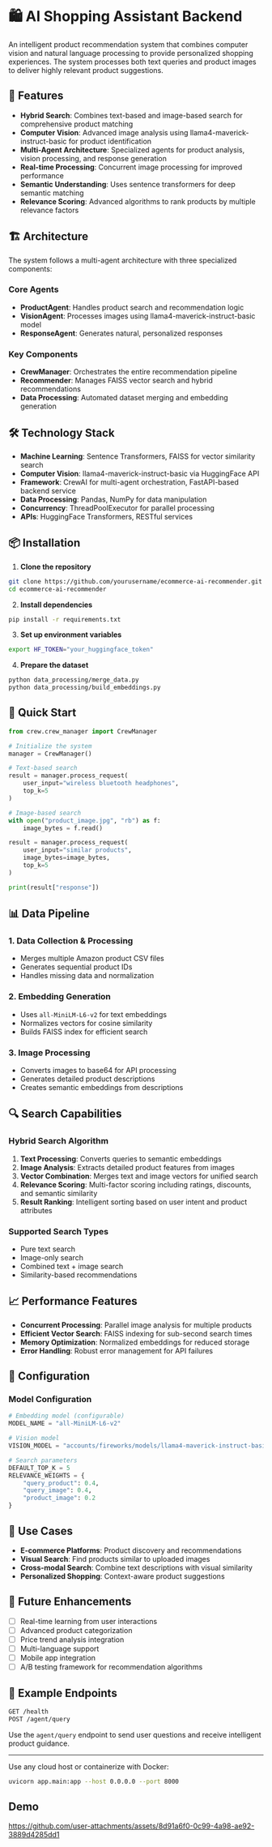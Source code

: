 

# 🛍️ AI Shopping Assistant Backend 

An intelligent product recommendation system that combines computer vision and natural language processing to provide personalized shopping experiences. The system processes both text queries and product images to deliver highly relevant product suggestions.

## 🚀 Features

- **Hybrid Search**: Combines text-based and image-based search for comprehensive product matching
- **Computer Vision**: Advanced image analysis using llama4-maverick-instruct-basic for product identification
- **Multi-Agent Architecture**: Specialized agents for product analysis, vision processing, and response generation
- **Real-time Processing**: Concurrent image processing for improved performance
- **Semantic Understanding**: Uses sentence transformers for deep semantic matching
- **Relevance Scoring**: Advanced algorithms to rank products by multiple relevance factors

## 🏗️ Architecture

The system follows a multi-agent architecture with three specialized components:

### Core Agents
- **ProductAgent**: Handles product search and recommendation logic
- **VisionAgent**: Processes images using llama4-maverick-instruct-basic model
- **ResponseAgent**: Generates natural, personalized responses

### Key Components
- **CrewManager**: Orchestrates the entire recommendation pipeline
- **Recommender**: Manages FAISS vector search and hybrid recommendations
- **Data Processing**: Automated dataset merging and embedding generation

## 🛠️ Technology Stack

- **Machine Learning**: Sentence Transformers, FAISS for vector similarity search
- **Computer Vision**: llama4-maverick-instruct-basic via HuggingFace API
- **Framework**: CrewAI for multi-agent orchestration, FastAPI-based backend service
- **Data Processing**: Pandas, NumPy for data manipulation
- **Concurrency**: ThreadPoolExecutor for parallel processing
- **APIs**: HuggingFace Transformers, RESTful services

## 📦 Installation

1. **Clone the repository**
```bash
git clone https://github.com/yourusername/ecommerce-ai-recommender.git
cd ecommerce-ai-recommender
```

2. **Install dependencies**
```bash
pip install -r requirements.txt
```

3. **Set up environment variables**
```bash
export HF_TOKEN="your_huggingface_token"
```

4. **Prepare the dataset**
```bash
python data_processing/merge_data.py
python data_processing/build_embeddings.py
```

## 🚀 Quick Start

```python
from crew.crew_manager import CrewManager

# Initialize the system
manager = CrewManager()

# Text-based search
result = manager.process_request(
    user_input="wireless bluetooth headphones",
    top_k=5
)

# Image-based search
with open("product_image.jpg", "rb") as f:
    image_bytes = f.read()

result = manager.process_request(
    user_input="similar products",
    image_bytes=image_bytes,
    top_k=5
)

print(result["response"])
```

## 📊 Data Pipeline

### 1. Data Collection & Processing
- Merges multiple Amazon product CSV files
- Generates sequential product IDs
- Handles missing data and normalization

### 2. Embedding Generation
- Uses `all-MiniLM-L6-v2` for text embeddings
- Normalizes vectors for cosine similarity
- Builds FAISS index for efficient search

### 3. Image Processing
- Converts images to base64 for API processing
- Generates detailed product descriptions
- Creates semantic embeddings from descriptions

## 🔍 Search Capabilities

### Hybrid Search Algorithm
1. **Text Processing**: Converts queries to semantic embeddings
2. **Image Analysis**: Extracts detailed product features from images
3. **Vector Combination**: Merges text and image vectors for unified search
4. **Relevance Scoring**: Multi-factor scoring including ratings, discounts, and semantic similarity
5. **Result Ranking**: Intelligent sorting based on user intent and product attributes

### Supported Search Types
- Pure text search
- Image-only search
- Combined text + image search
- Similarity-based recommendations

## 📈 Performance Features

- **Concurrent Processing**: Parallel image analysis for multiple products
- **Efficient Vector Search**: FAISS indexing for sub-second search times
- **Memory Optimization**: Normalized embeddings for reduced storage
- **Error Handling**: Robust error management for API failures

## 🔧 Configuration

### Model Configuration
```python
# Embedding model (configurable)
MODEL_NAME = "all-MiniLM-L6-v2"

# Vision model
VISION_MODEL = "accounts/fireworks/models/llama4-maverick-instruct-basic"

# Search parameters
DEFAULT_TOP_K = 5
RELEVANCE_WEIGHTS = {
    "query_product": 0.4,
    "query_image": 0.4,
    "product_image": 0.2
}
```


## 🎯 Use Cases

- **E-commerce Platforms**: Product discovery and recommendations
- **Visual Search**: Find products similar to uploaded images
- **Cross-modal Search**: Combine text descriptions with visual similarity
- **Personalized Shopping**: Context-aware product suggestions

## 🚀 Future Enhancements

- [ ] Real-time learning from user interactions
- [ ] Advanced product categorization
- [ ] Price trend analysis integration
- [ ] Multi-language support
- [ ] Mobile app integration
- [ ] A/B testing framework for recommendation algorithms

 ## 🧪 Example Endpoints 
```bash 
GET /health 
POST /agent/query 
```
Use the `agent/query` endpoint to send user questions and receive intelligent product guidance. 

--- 

Use any cloud host or containerize with Docker: 
```bash 
uvicorn app.main:app --host 0.0.0.0 --port 8000 
```
## Demo
https://github.com/user-attachments/assets/8d91a6f0-0c99-4a98-ae92-3889d4285dd1

